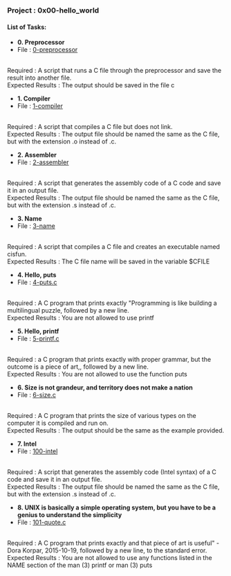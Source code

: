<h3>Project : 0x00-hello_world</h3>

<h4>List of Tasks:</h4>

* **0. Preprocessor**
* File : [0-preprocessor](./0-preprocessor)
<br>
Required : A script that runs a C file through the preprocessor and save the result into another file.
<br>
Expected Results : The output should be saved in the file c
<br>

* **1. Compiler**
*  File : [1-compiler](./1-compiler)
<br>
Required : A script that compiles a C file but does not link.
<br>
Expected Results : The output file should be named the same as the C file, but with the extension .o instead of .c.
<br>

* **2. Assembler**
*  File : [2-assembler](./2-assembler)
<br>
Required : A script that generates the assembly code of a C code and save it in an output file.
<br>
Expected Results : The output file should be named the same as the C file, but with the extension .s instead of .c.
<br>

* **3. Name**
* File : [3-name](./3-name)
<br>
Required : A script that compiles a C file and creates an executable named cisfun.
<br>
Expected Results : The C file name will be saved in the variable $CFILE
<br>

* **4. Hello, puts**
*  File : [4-puts.c](./4-puts.c)
<br>
Required : A C program that prints exactly "Programming is like building a multilingual puzzle, followed by a new line.
<br>
Expected Results : You are not allowed to use printf
<br>

* **5. Hello, printf**
* File : [5-printf.c](./5-printf.c)
<br>
Required : a C program that prints exactly with proper grammar, but the outcome is a piece of art,, followed by a new line.
<br>
Expected Results : You are not allowed to use the function puts
<br>

* **6. Size is not grandeur, and territory does not make a nation**
*  File : [6-size.c](./6-size.c)
<br>
Required : A C program that prints the size of various types on the computer it is compiled and run on.
<br>
Expected Results : The output should be the same as the example provided.
<br>

* **7. Intel**
* File : [100-intel](./100-intel)
<br>
Required : A script that generates the assembly code (Intel syntax) of a C code and save it in an output file.
<br>
Expected Results : The output file should be named the same as the C file, but with the extension .s instead of .c.
<br>

* **8. UNIX is basically a simple operating system, but you have to be a genius to understand the simplicity**
*  File : [101-quote.c](./101-quote.c)
<br>
Required :  A C program that prints exactly and that piece of art is useful" - Dora Korpar, 2015-10-19, followed by a new line, to the standard error.
<br>
Expected Results : You are not allowed to use any functions listed in the NAME section of the man (3) printf or man (3) puts
<br>
